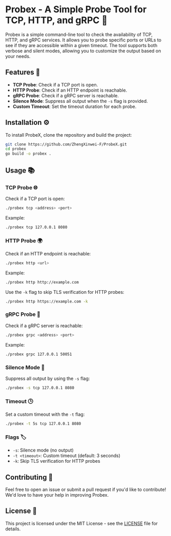 
# Probex - A Simple Probe Tool for TCP, HTTP, and gRPC 🧪

Probex is a simple command-line tool to check the availability of TCP, HTTP, and gRPC services. It allows you to probe specific ports or URLs to see if they are accessible within a given timeout. The tool supports both verbose and silent modes, allowing you to customize the output based on your needs.

## Features 🌟

- **TCP Probe**: Check if a TCP port is open.
- **HTTP Probe**: Check if an HTTP endpoint is reachable.
- **gRPC Probe**: Check if a gRPC server is reachable.
- **Silence Mode**: Suppress all output when the `-s` flag is provided.
- **Custom Timeout**: Set the timeout duration for each probe.

## Installation ⚙️

To install ProbeX, clone the repository and build the project:

```bash
git clone https://github.com/ZhengXinwei-F/ProbeX.git
cd probex
go build -o probex .
```

## Usage 📚

### TCP Probe 🌐

Check if a TCP port is open:

```bash
./probex tcp <address> <port>
```

Example:

```bash
./probex tcp 127.0.0.1 8080
```

### HTTP Probe 🌍

Check if an HTTP endpoint is reachable:

```bash
./probex http <url>
```

Example:

```bash
./probex http http://example.com
```

Use the `-k` flag to skip TLS verification for HTTP probes:

```bash
./probex http https://example.com -k
```

### gRPC Probe 💬

Check if a gRPC server is reachable:

```bash
./probex grpc <address> <port>
```

Example:

```bash
./probex grpc 127.0.0.1 50051
```

### Silence Mode 🔕 

Suppress all output by using the `-s` flag:

```bash
./probex -s tcp 127.0.0.1 8080
```

### Timeout 🕒

Set a custom timeout with the `-t` flag:

```bash
./probex -t 5s tcp 127.0.0.1 8080
```

### Flags 🏷️

- `-s`: Silence mode (no output)
- `-t <timeout>`: Custom timeout (default: 3 seconds)
- `-k`: Skip TLS verification for HTTP probes

## Contributing 🤝

Feel free to open an issue or submit a pull request if you'd like to contribute! We'd love to have your help in improving Probex.

## License 📝

This project is licensed under the MIT License - see the [LICENSE](LICENSE) file for details.
